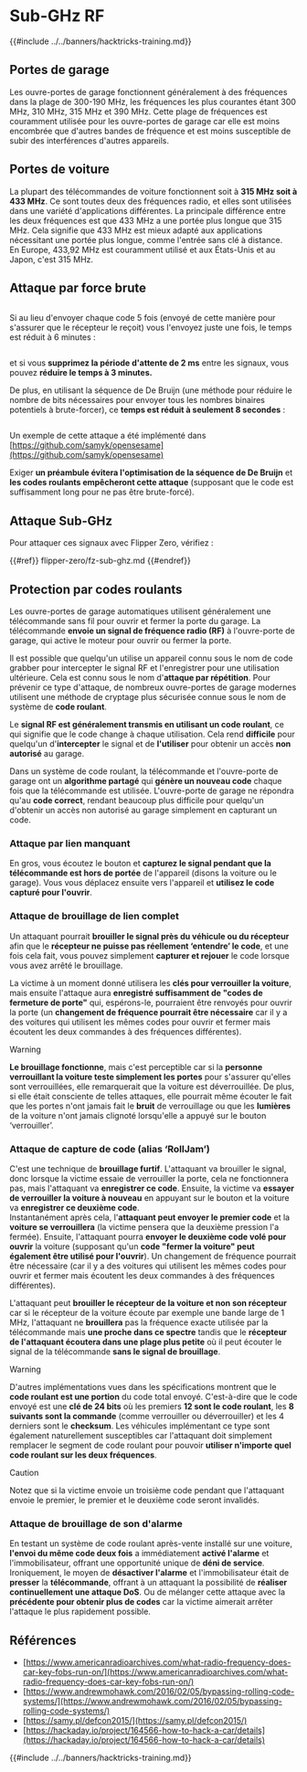 # Sub-GHz RF

{{#include ../../banners/hacktricks-training.md}}

## Portes de garage

Les ouvre-portes de garage fonctionnent généralement à des fréquences dans la plage de 300-190 MHz, les fréquences les plus courantes étant 300 MHz, 310 MHz, 315 MHz et 390 MHz. Cette plage de fréquences est couramment utilisée pour les ouvre-portes de garage car elle est moins encombrée que d'autres bandes de fréquence et est moins susceptible de subir des interférences d'autres appareils.

## Portes de voiture

La plupart des télécommandes de voiture fonctionnent soit à **315 MHz soit à 433 MHz**. Ce sont toutes deux des fréquences radio, et elles sont utilisées dans une variété d'applications différentes. La principale différence entre les deux fréquences est que 433 MHz a une portée plus longue que 315 MHz. Cela signifie que 433 MHz est mieux adapté aux applications nécessitant une portée plus longue, comme l'entrée sans clé à distance.\
En Europe, 433,92 MHz est couramment utilisé et aux États-Unis et au Japon, c'est 315 MHz.

## **Attaque par force brute**

<figure><img src="../../images/image (1084).png" alt=""><figcaption></figcaption></figure>

Si au lieu d'envoyer chaque code 5 fois (envoyé de cette manière pour s'assurer que le récepteur le reçoit) vous l'envoyez juste une fois, le temps est réduit à 6 minutes :

<figure><img src="../../images/image (622).png" alt=""><figcaption></figcaption></figure>

et si vous **supprimez la période d'attente de 2 ms** entre les signaux, vous pouvez **réduire le temps à 3 minutes.**

De plus, en utilisant la séquence de De Bruijn (une méthode pour réduire le nombre de bits nécessaires pour envoyer tous les nombres binaires potentiels à brute-forcer), ce **temps est réduit à seulement 8 secondes** :

<figure><img src="../../images/image (583).png" alt=""><figcaption></figcaption></figure>

Un exemple de cette attaque a été implémenté dans [https://github.com/samyk/opensesame](https://github.com/samyk/opensesame)

Exiger **un préambule évitera l'optimisation de la séquence de De Bruijn** et **les codes roulants empêcheront cette attaque** (supposant que le code est suffisamment long pour ne pas être brute-forcé).

## Attaque Sub-GHz

Pour attaquer ces signaux avec Flipper Zero, vérifiez :

{{#ref}}
flipper-zero/fz-sub-ghz.md
{{#endref}}

## Protection par codes roulants

Les ouvre-portes de garage automatiques utilisent généralement une télécommande sans fil pour ouvrir et fermer la porte du garage. La télécommande **envoie un signal de fréquence radio (RF)** à l'ouvre-porte de garage, qui active le moteur pour ouvrir ou fermer la porte.

Il est possible que quelqu'un utilise un appareil connu sous le nom de code grabber pour intercepter le signal RF et l'enregistrer pour une utilisation ultérieure. Cela est connu sous le nom d'**attaque par répétition**. Pour prévenir ce type d'attaque, de nombreux ouvre-portes de garage modernes utilisent une méthode de cryptage plus sécurisée connue sous le nom de système de **code roulant**.

Le **signal RF est généralement transmis en utilisant un code roulant**, ce qui signifie que le code change à chaque utilisation. Cela rend **difficile** pour quelqu'un d'**intercepter** le signal et de **l'utiliser** pour obtenir un accès **non autorisé** au garage.

Dans un système de code roulant, la télécommande et l'ouvre-porte de garage ont un **algorithme partagé** qui **génère un nouveau code** chaque fois que la télécommande est utilisée. L'ouvre-porte de garage ne répondra qu'au **code correct**, rendant beaucoup plus difficile pour quelqu'un d'obtenir un accès non autorisé au garage simplement en capturant un code.

### **Attaque par lien manquant**

En gros, vous écoutez le bouton et **capturez le signal pendant que la télécommande est hors de portée** de l'appareil (disons la voiture ou le garage). Vous vous déplacez ensuite vers l'appareil et **utilisez le code capturé pour l'ouvrir**.

### Attaque de brouillage de lien complet

Un attaquant pourrait **brouiller le signal près du véhicule ou du récepteur** afin que le **récepteur ne puisse pas réellement ‘entendre’ le code**, et une fois cela fait, vous pouvez simplement **capturer et rejouer** le code lorsque vous avez arrêté le brouillage.

La victime à un moment donné utilisera les **clés pour verrouiller la voiture**, mais ensuite l'attaque aura **enregistré suffisamment de "codes de fermeture de porte"** qui, espérons-le, pourraient être renvoyés pour ouvrir la porte (un **changement de fréquence pourrait être nécessaire** car il y a des voitures qui utilisent les mêmes codes pour ouvrir et fermer mais écoutent les deux commandes à des fréquences différentes).

> [!WARNING]
> **Le brouillage fonctionne**, mais c'est perceptible car si la **personne verrouillant la voiture teste simplement les portes** pour s'assurer qu'elles sont verrouillées, elle remarquerait que la voiture est déverrouillée. De plus, si elle était consciente de telles attaques, elle pourrait même écouter le fait que les portes n'ont jamais fait le **bruit** de verrouillage ou que les **lumières** de la voiture n'ont jamais clignoté lorsqu'elle a appuyé sur le bouton ‘verrouiller’.

### **Attaque de capture de code (alias ‘RollJam’)**

C'est une technique de **brouillage furtif**. L'attaquant va brouiller le signal, donc lorsque la victime essaie de verrouiller la porte, cela ne fonctionnera pas, mais l'attaquant va **enregistrer ce code**. Ensuite, la victime va **essayer de verrouiller la voiture à nouveau** en appuyant sur le bouton et la voiture va **enregistrer ce deuxième code**.\
Instantanément après cela, l'**attaquant peut envoyer le premier code** et la **voiture se verrouillera** (la victime pensera que la deuxième pression l'a fermée). Ensuite, l'attaquant pourra **envoyer le deuxième code volé pour ouvrir** la voiture (supposant qu'un **code "fermer la voiture" peut également être utilisé pour l'ouvrir**). Un changement de fréquence pourrait être nécessaire (car il y a des voitures qui utilisent les mêmes codes pour ouvrir et fermer mais écoutent les deux commandes à des fréquences différentes).

L'attaquant peut **brouiller le récepteur de la voiture et non son récepteur** car si le récepteur de la voiture écoute par exemple une bande large de 1 MHz, l'attaquant ne **brouillera** pas la fréquence exacte utilisée par la télécommande mais **une proche dans ce spectre** tandis que le **récepteur de l'attaquant écoutera dans une plage plus petite** où il peut écouter le signal de la télécommande **sans le signal de brouillage**.

> [!WARNING]
> D'autres implémentations vues dans les spécifications montrent que le **code roulant est une portion** du code total envoyé. C'est-à-dire que le code envoyé est une **clé de 24 bits** où les premiers **12 sont le code roulant**, les **8 suivants sont la commande** (comme verrouiller ou déverrouiller) et les 4 derniers sont le **checksum**. Les véhicules implémentant ce type sont également naturellement susceptibles car l'attaquant doit simplement remplacer le segment de code roulant pour pouvoir **utiliser n'importe quel code roulant sur les deux fréquences**.

> [!CAUTION]
> Notez que si la victime envoie un troisième code pendant que l'attaquant envoie le premier, le premier et le deuxième code seront invalidés.

### Attaque de brouillage de son d'alarme

En testant un système de code roulant après-vente installé sur une voiture, **l'envoi du même code deux fois** a immédiatement **activé l'alarme** et l'immobilisateur, offrant une opportunité unique de **déni de service**. Ironiquement, le moyen de **désactiver l'alarme** et l'immobilisateur était de **presser** la **télécommande**, offrant à un attaquant la possibilité de **réaliser continuellement une attaque DoS**. Ou de mélanger cette attaque avec la **précédente pour obtenir plus de codes** car la victime aimerait arrêter l'attaque le plus rapidement possible.

## Références

- [https://www.americanradioarchives.com/what-radio-frequency-does-car-key-fobs-run-on/](https://www.americanradioarchives.com/what-radio-frequency-does-car-key-fobs-run-on/)
- [https://www.andrewmohawk.com/2016/02/05/bypassing-rolling-code-systems/](https://www.andrewmohawk.com/2016/02/05/bypassing-rolling-code-systems/)
- [https://samy.pl/defcon2015/](https://samy.pl/defcon2015/)
- [https://hackaday.io/project/164566-how-to-hack-a-car/details](https://hackaday.io/project/164566-how-to-hack-a-car/details)

{{#include ../../banners/hacktricks-training.md}}
